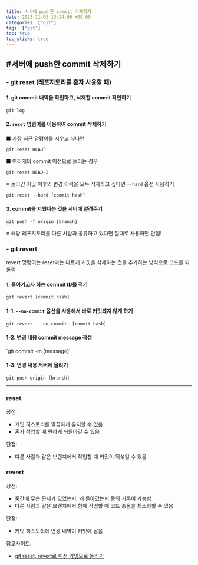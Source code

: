 ```yaml
---
title: 서버에 push한 commit 삭제하기
date: 2023-11-03 13:24:00 +09:00
categories: ["git"]
tags: ["git"]
toc: true
toc_sticky: true
---
```


## #서버에 push한 commit 삭제하기

### - git reset (레포지토리를 혼자 사용할 때)

#### 1. git commit 내역을 확인하고, 삭제할 commit 확인하기

`git log`

#### 2. `reset` 명령어를 이용하여 commit 삭제하기

■ 가장 최근 명령어를 지우고 싶다면

`git reset HEAD^`

■ 여러개의 commit 이전으로 돌리는 경우

`git reset HEAD~2`

※ 돌아간 커밋 이후의 변경 이력을 모두 삭제하고 싶다면 `--hard` 옵션 사용하기

`git reset --hard [commit hash]`

#### 3. commit을 지웠다는 것을 서버에 알려주기

`git push -f origin [branch]`

※ 해당 레포지토리를 다른 사람과 공유하고 있다면 절대로 사용하면 안됨!

### - git revert

revert 명령어는 reset과는 다르게 커밋을 삭제하는 것을 추가하는 방식으로 코드를 되돌림

#### 1. 돌아가고자 하는 commit ID를 적기

`git revert [commit hash]`

#### 1-1. `--no-commit` 옵션을 사용해서 바로 커밋되지 않게 하기

`git revert  --no-commit  [commit hash]`

#### 1-2. 변경 내용 commit message 작성

`git commit -m [message]'

#### 1-3. 변경 내용 서버에 올리기

`git push origin [branch]`

---

### reset

장점 :

- 커밋 히스토리를 깔끔하게 유지할 수 있음
- 혼자 작업할 때 편하게 되돌아갈 수 있음

단점:

- 다른 사람과 같은 브랜치에서 작업할 때 커밋이 뒤섞일 수 있음

### revert

장점:

- 중간에 무슨 문제가 있었는지, 왜 돌아갔는지 등의 기록이 가능함
- 다른 사람과 같은 브랜치에서 함께 작업할 때 코드 충돌을 최소화할 수 있음

단점:

- 커밋 히스토리에 변경 내역이 커밋에 남음

참고사이트:

- [git reset, revert로 이전 커밋으로 돌리기](https://kyounghwan01.github.io/etc/git/git-reset-revert/#revert)
